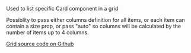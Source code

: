 Used to list specific Card component in a grid

Possiblity to pass either columns definition for all items, or each item can contain a size prop, or pass "auto" so columns will be calculated by the number of items up to 4 columns.

[Grid source code on Github](https://github.com/Frojd/Frojd-Jewl/tree/develop/component-library/app/components/Grid)
